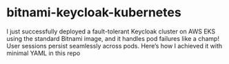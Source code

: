 # bitnami-keycloak-kubernetes
I just successfully deployed a fault-tolerant Keycloak cluster on AWS EKS using the standard Bitnami image, and it handles pod failures like a champ! User sessions persist seamlessly across pods. Here’s how I achieved it with minimal YAML in this repo
